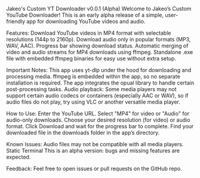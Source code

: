 Jakeo's Custom YT Downloader v0.0.1 (Alpha)
Welcome to Jakeo’s Custom YouTube Downloader! This is an early alpha release of a simple, user-friendly app for downloading YouTube videos and audio.

Features:
Download YouTube videos in MP4 format with selectable resolutions (144p to 2160p).
Download audio only in popular formats (MP3, WAV, AAC).
Progress bar showing download status.
Automatic merging of video and audio streams for MP4 downloads using ffmpeg.
Standalone .exe file with embedded ffmpeg binaries for easy use without extra setup.

Important Notes:
This app uses yt-dlp under the hood for downloading and processing media.
ffmpeg is embedded within the app, so no separate installation is required.
The app integrates the opual library to handle certain post-processing tasks.
Audio playback: Some media players may not support certain audio codecs or containers (especially AAC or WAV), so if audio files do not play, try using VLC or another versatile media player.

How to Use:
Enter the YouTube URL.
Select "MP4" for video or "Audio" for audio-only downloads.
Choose your desired resolution (for video) or audio format.
Click Download and wait for the progress bar to complete.
Find your downloaded file in the downloads folder in the app’s directory.

Known Issues:
Audio files may not be compatible with all media players.
Static Terminal
This is an alpha version: bugs and missing features are expected.

Feedback:
Feel free to open issues or pull requests on the GitHub repo.
